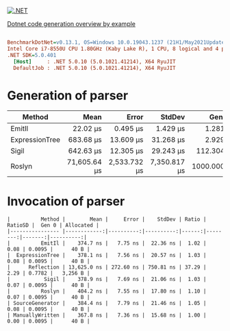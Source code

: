 [![.NET](https://github.com/MaximTkachenko/dotnet-code-generation-overview-by-example/actions/workflows/dotnet.yml/badge.svg)](https://github.com/MaximTkachenko/dotnet-code-generation-overview-by-example/actions/workflows/dotnet.yml)

[Dotnet code generation overview by example](https://mtkachenko.me/blog/dotnet/2021/10/03/dotnet-code-generation.html)

``` ini

BenchmarkDotNet=v0.13.1, OS=Windows 10.0.19043.1237 (21H1/May2021Update)
Intel Core i7-8550U CPU 1.80GHz (Kaby Lake R), 1 CPU, 8 logical and 4 physical cores
.NET SDK=5.0.401
  [Host]     : .NET 5.0.10 (5.0.1021.41214), X64 RyuJIT
  DefaultJob : .NET 5.0.10 (5.0.1021.41214), X64 RyuJIT


```

# Generation of parser
|         Method |         Mean |        Error |       StdDev |     Gen 0 |  Gen 1 |  Gen 2 | Allocated |
|--------------- |-------------:|-------------:|-------------:|----------:|-------:|-------:|----------:|
|         EmitIl |     22.02 μs |     0.495 μs |     1.429 μs |    1.2817 | 0.6409 | 0.0305 |      5 KB |
| ExpressionTree |    683.68 μs |    13.609 μs |    31.268 μs |    2.9297 | 0.9766 |      - |     14 KB |
|          Sigil |    642.63 μs |    12.305 μs |    29.243 μs |  112.3047 |      - |      - |    460 KB |
|         Roslyn | 71,605.64 μs | 2,533.732 μs | 7,350.817 μs | 1000.0000 |      - |      - |  5,826 KB |

# Invocation of parser
```
|          Method |        Mean |     Error |    StdDev | Ratio | RatioSD |  Gen 0 | Allocated |
|---------------- |------------:|----------:|----------:|------:|--------:|-------:|----------:|
|          EmitIl |    374.7 ns |   7.75 ns |  22.36 ns |  1.02 |    0.08 | 0.0095 |      40 B |
|  ExpressionTree |    378.1 ns |   7.56 ns |  20.57 ns |  1.03 |    0.08 | 0.0095 |      40 B |
|      Reflection | 13,625.0 ns | 272.60 ns | 750.81 ns | 37.29 |    2.29 | 0.7782 |   3,256 B |
|           Sigil |    378.9 ns |   7.69 ns |  21.06 ns |  1.03 |    0.07 | 0.0095 |      40 B |
|          Roslyn |    404.2 ns |   7.55 ns |  17.80 ns |  1.10 |    0.07 | 0.0095 |      40 B |
| SourceGenerator |    384.4 ns |   7.79 ns |  21.46 ns |  1.05 |    0.08 | 0.0095 |      40 B |
| ManuallyWritten |    367.8 ns |   7.36 ns |  15.68 ns |  1.00 |    0.00 | 0.0095 |      40 B |
